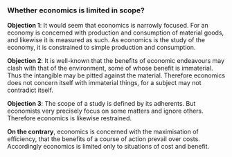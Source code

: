 ### Whether economics is limited in scope?

**Objection 1**: It would seem that economics is narrowly focused. For an economy is concerned with production and consumption of material goods, and likewise it is measured as such. As economics is the study of the economy, it is constrained to simple production and consumption.

**Objection 2**: It is well-known that the benefits of economic endeavours may clash with that of the environment, some of whose benefit is immaterial. Thus the intangible may be pitted against the material. Therefore economics does not concern itself with immaterial things, for a subject may not contradict itself.

**Objection 3**: The scope of a study is defined by its adherents. But economists very precisely focus on some matters and ignore others. Therefore economics is likewise restrained.

**On the contrary**, economics is concerned with the maximisation of efficiency, that the benefits of a course of action prevail over costs. Accordingly economics is limited only to situations of cost and benefit.